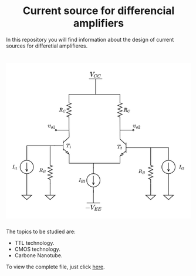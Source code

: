 <h1 align="center">Current source for differencial amplifiers</h1>

In this repository you will find information about the design of current sources for differetial amplifieres. 
<h1 align="center">
	<img src="IMAGENES/differential_amplifier.png" alt="general_image_for_this_repository">
</h1>

The topics to be studied are:
* TTL technology.
* CMOS technology.
* Carbone Nanotube.
	
To view the complete file, just click 
<a href="https://www.overleaf.com/download/project/62c6e744296e0d39db8af34f/build/181db33616f-344759f9eb08adf9/output/output.pdf?compileGroup=standard&clsiserverid=clsi-pre-emp-e2-f-lz1j&popupDownload=true" target="_blank">here</a>.

